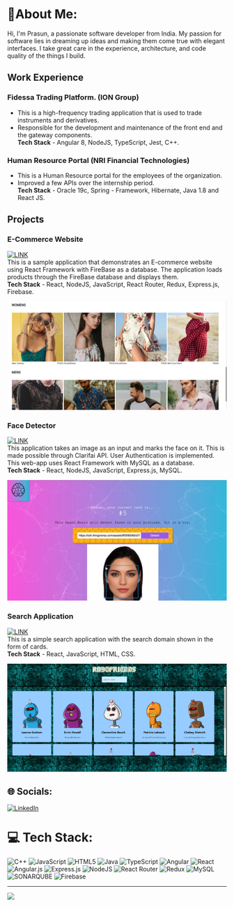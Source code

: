 # 🎇About Me:
 Hi, I'm Prasun, a passionate software developer from India. My passion for software lies in dreaming up ideas and making them come true with elegant interfaces. I take great care in the experience, architecture, and code quality of the things I build.<br>
 ## Work Experience
 ### Fidessa Trading Platform. (ION Group)
* This is a high-frequency trading application that is used to trade instruments and derivatives.
* Responsible for the development and maintenance of the front end and the gateway components.
<br>**Tech Stack** - Angular 8, NodeJS, TypeScript, Jest, C++.

### Human Resource Portal (NRI Financial Technologies)
* This is a Human Resource portal for the employees of the organization.
* Improved a few APIs over the internship period.
<br>**Tech Stack** - Oracle 19c, Spring - Framework, Hibernate, Java 1.8 and React JS.

## Projects
### E-Commerce Website
[![LINK](https://img.shields.io/badge/Github-logo?style=flat&logo=github&logoColor=white&labelColor=grey&color=grey
)](https://github.com/prasunroyy/crwn-clothing)
<br>This is a sample application that demonstrates an E-commerce website using React Framework with FireBase as a database. The application loads products through the FireBase database and displays them.
<br>**Tech Stack** - React, NodeJS, JavaScript, React Router, Redux, Express.js, Firebase.


![E-Commerce Website](assets/CategoryPage.png?raw=true "E-Commerce Website")
### Face Detector
[![LINK](https://img.shields.io/badge/Github-logo?style=flat&logo=github&logoColor=white&labelColor=grey&color=grey
)](https://github.com/prasunroyy/facerecognitionbrain)
<br> This application takes an image as an input and marks the face on it. This is made possible through Clarifai API. User Authentication is implemented. This web-app uses React Framework with MySQL as a database.
<br>**Tech Stack** - React, NodeJS, JavaScript, Express.js, MySQL.

![Face Detector](assets/FaceReconSS.png?raw=true "Face Detector")
### Search Application
[![LINK](https://img.shields.io/badge/Github-logo?style=flat&logo=github&logoColor=white&labelColor=grey&color=grey
)](https://github.com/prasunroyy/robofriends)
<br>This is a simple search application with the search domain shown in the form of cards.
<br>**Tech Stack** - React, JavaScript, HTML, CSS.

![Face Detector](assets/RoboHP.png?raw=true "Face Detector")
## 🌐 Socials:
[![LinkedIn](https://img.shields.io/badge/LinkedIn-%230077B5.svg?logo=linkedin&logoColor=white)](https://linkedin.com/in/prasun-roy-1a29a1192) 

# 💻 Tech Stack:
![C++](https://img.shields.io/badge/c++-%2300599C.svg?style=for-the-badge&logo=c%2B%2B&logoColor=white) ![JavaScript](https://img.shields.io/badge/javascript-%23323330.svg?style=for-the-badge&logo=javascript&logoColor=%23F7DF1E) ![HTML5](https://img.shields.io/badge/html5-%23E34F26.svg?style=for-the-badge&logo=html5&logoColor=white) ![Java](https://img.shields.io/badge/java-%23ED8B00.svg?style=for-the-badge&logo=openjdk&logoColor=white) ![TypeScript](https://img.shields.io/badge/typescript-%23007ACC.svg?style=for-the-badge&logo=typescript&logoColor=white) ![Angular](https://img.shields.io/badge/angular-%23DD0031.svg?style=for-the-badge&logo=angular&logoColor=white) ![React](https://img.shields.io/badge/react-%2320232a.svg?style=for-the-badge&logo=react&logoColor=%2361DAFB) ![Angular.js](https://img.shields.io/badge/angular.js-%23E23237.svg?style=for-the-badge&logo=angularjs&logoColor=white) ![Express.js](https://img.shields.io/badge/express.js-%23404d59.svg?style=for-the-badge&logo=express&logoColor=%2361DAFB) ![NodeJS](https://img.shields.io/badge/node.js-6DA55F?style=for-the-badge&logo=node.js&logoColor=white) ![React Router](https://img.shields.io/badge/React_Router-CA4245?style=for-the-badge&logo=react-router&logoColor=white) ![Redux](https://img.shields.io/badge/redux-%23593d88.svg?style=for-the-badge&logo=redux&logoColor=white) ![MySQL](https://img.shields.io/badge/mysql-%2300000f.svg?style=for-the-badge&logo=mysql&logoColor=white) ![SONARQUBE](https://img.shields.io/badge/sonarqube-4E9BCD.svg?style=for-the-badge&logo=sonarqube&logoColor=white&color=%234E9BCD) ![Firebase](https://img.shields.io/badge/Firebase-039BE5?style=for-the-badge&logo=Firebase&logoColor=white)

---
[![](https://visitcount.itsvg.in/api?id=prasunroyy&icon=0&color=0)](https://visitcount.itsvg.in)


